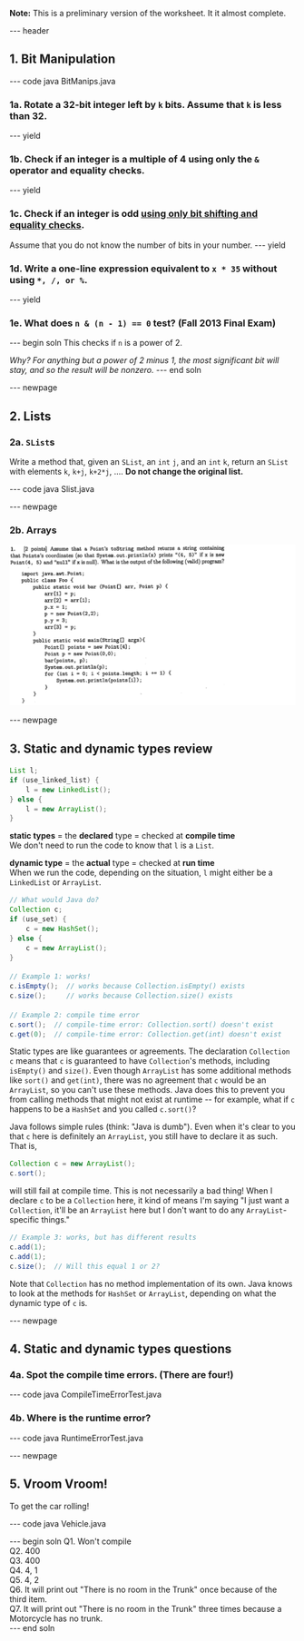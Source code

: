 **Note:** This is a preliminary version of the worksheet. It it almost complete.


--- header

## 1. Bit Manipulation

--- code java BitManips.java
### 1a. Rotate a 32-bit integer left by `k` bits. Assume that `k` is less than 32.
--- yield
### 1b. Check if an integer is a multiple of 4 using only the `&` operator and equality checks. 
--- yield
### 1c. Check if an integer is odd <u>using only bit shifting and equality checks</u>.
Assume that you do not know the number of bits in your number.
--- yield
### 1d. Write a one-line expression equivalent to `x * 35` without using `*, /, or %`.
--- yield

### 1e. What does `n & (n - 1) == 0` test? (Fall 2013 Final Exam)
--- begin soln
This checks if `n` is a power of 2.

*Why? For anything but a power of 2 minus 1, the most significant bit will stay, and so the result will be nonzero.*
--- end soln


--- newpage

## 2. Lists

### 2a. `SList`s

Write a method that, given an `SList`, an `int` `j`, and an `int` `k`, return an `SList` with elements `k`, `k+j`, `k+2*j`, .... **Do not change the original list.**

--- code java Slist.java


--- newpage

### 2b. Arrays

![](img/array-point-question.png)



--- newpage

## 3. Static and dynamic types review

```java
List l;
if (use_linked_list) {
    l = new LinkedList();
} else {
    l = new ArrayList();
}
```

**static types** = the **declared** type = checked at **compile time**  
We don't need to run the code to know that `l` is a `List`.

**dynamic type** = the **actual** type = checked at **run time**  
When we run the code, depending on the situation, `l` might either be a `LinkedList` or `ArrayList`.

```java
// What would Java do?
Collection c;
if (use_set) {
    c = new HashSet();
} else {
    c = new ArrayList();
}

// Example 1: works!
c.isEmpty();  // works because Collection.isEmpty() exists
c.size();     // works because Collection.size() exists

// Example 2: compile time error
c.sort();  // compile-time error: Collection.sort() doesn't exist
c.get(0);  // compile-time error: Collection.get(int) doesn't exist
```

Static types are like guarantees or agreements. The declaration `Collection c` means that `c` is guaranteed to have `Collection`'s methods, including `isEmpty()` and `size()`. Even though `ArrayList` has some additional methods like `sort()` and `get(int)`, there was no agreement that `c` would be an `ArrayList`, so you can't use these methods. Java does this to prevent you from calling methods that might not exist at runtime -- for example, what if `c` happens to be a `HashSet` and you called `c.sort()`?

Java follows simple rules (think: "Java is dumb"). Even when it's clear to you that `c` here is definitely an `ArrayList`, you still have to declare it as such. That is,

```java
Collection c = new ArrayList();
c.sort();
```

will still fail at compile time. This is not necessarily a bad thing! When I declare `c` to be a `Collection` here, it kind of means I'm saying "I just want a `Collection`, it'll be an `ArrayList` here but I don't want to do any `ArrayList`-specific things."

```java
// Example 3: works, but has different results
c.add(1);
c.add(1);
c.size();  // Will this equal 1 or 2?
```

Note that `Collection` has no method implementation of its own. Java knows to look at the methods for `HashSet` or `ArrayList`, depending on what the dynamic type of `c` is.



--- newpage

## 4. Static and dynamic types questions

### 4a. Spot the compile time errors. (There are four!)
--- code java CompileTimeErrorTest.java

### 4b. Where is the runtime error?
--- code java RuntimeErrorTest.java



--- newpage

## 5. Vroom Vroom!

To get the car rolling!

--- code java Vehicle.java

--- begin soln
Q1. Won't compile  
Q2. 400  
Q3. 400  
Q4. 4, 1  
Q5. 4, 2  
Q6. It will print out "There is no room in the Trunk" once because of the third item.  
Q7. It will print out "There is no room in the Trunk" three times because a Motorcycle has no trunk.  
--- end soln

